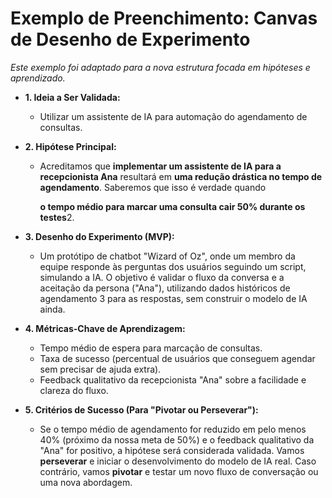 # Exemplo de Preenchimento: Canvas de Desenho de Experimento

_Este exemplo foi adaptado para a nova estrutura focada em hipóteses e aprendizado._

- **1. Ideia a Ser Validada:**

    - Utilizar um assistente de IA para automação do agendamento de consultas.

- **2. Hipótese Principal:**

    - Acreditamos que **implementar um assistente de IA para a recepcionista Ana** resultará em **uma redução drástica no tempo de agendamento**. Saberemos que isso é verdade quando
  
        **o tempo médio para marcar uma consulta cair 50% durante os testes**2.
  
- **3. Desenho do Experimento (MVP):**

    - Um protótipo de chatbot "Wizard of Oz", onde um membro da equipe responde às perguntas dos usuários seguindo um script, simulando a IA. O objetivo é validar o fluxo da conversa e a aceitação da persona ("Ana"), utilizando dados históricos de agendamento 3 para as respostas, sem construir o modelo de IA ainda.

- **4. Métricas-Chave de Aprendizagem:**

    - Tempo médio de espera para marcação de consultas.
    - Taxa de sucesso (percentual de usuários que conseguem agendar sem precisar de ajuda extra).
    - Feedback qualitativo da recepcionista "Ana" sobre a facilidade e clareza do fluxo.

- **5. Critérios de Sucesso (Para "Pivotar ou Perseverar"):**

    - Se o tempo médio de agendamento for reduzido em pelo menos 40% (próximo da nossa meta de 50%) e o feedback qualitativo da "Ana" for positivo, a hipótese será considerada validada. Vamos **perseverar** e iniciar o desenvolvimento do modelo de IA real. Caso contrário, vamos **pivotar** e testar um novo fluxo de conversação ou uma nova abordagem.
